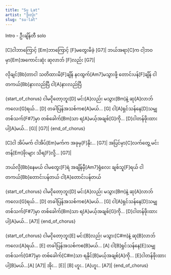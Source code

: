 ```yaml
---
title: "Su Lat"
artist: "ဒိုးလုံး"
slug: "su-lat"
---
```


Intro - ဦးချိန်တီ solo

[C]ငါဘာကြောင့် [Em]ဘာကြောင့် [F]မတွေးမိခဲ့ [G7]|
ဘယ်အရာ[C]က ငါ့ဘဝမှာ[Em]အကောင်းဆုံး ဆုလာဘ် [F]လည်း [G7]|

လိုချင်[Bb]တာငါ သတိထားမိ[F]ချိန်
နငထွက်[Am7]မသွားဖို့ တောင်းပန်[F]ချိန်
ငါတကယ်[Bb]နားလည်ပြီ ငါ[A]နားလည်ပြီ

{start_of_chorus}
ငါမငိုတော့ဘူး[D] မင်း[A]လည်း မသွား[Bm]နဲ့
ဆု[A]လာဘ် ကလေး[G]ရယ်... [D]
တခါပြန်အသစ်ကစ[A]မယ်... [G]
ငါ[A]ရှင်သန်နေ[D]သမျှ တစ်သက်[F#7]မှာ တစ်ခေါက်[Bm]သာ
ရ[A]မယ့်အချစ်[G]ကို... [D]ငါတန်ဖိုးထားပါ့[A]မယ်...
[G]| [G7]|
{end_of_chorus}

[C]ငါ အိပ်မက် ငါအိပ်[Em]မက်က အခုမှ[F]နိုး... [G7]|
အပြင်မှာ[C]လက်တွေ့ မင်းတန်[Em]ဖိုးများ သိရ[F]လို့... [G7]|

ဘယ်လို[Bb]နေမယ် ငါမတွေး[F]ရဲ
အချိန်မှီ[Am7]ရုံလေး ချစ်သူ[F]ရယ်
ငါတကယ်[Bb]တောင်းပန်တယ် ငါ[A]တောင်းပန်တယ်

{start_of_chorus}
ငါမငိုတော့ဘူး[D] မင်း[A]လည်း မသွား[Bm]နဲ့
ဆု[A]လာဘ် ကလေး[G]ရယ်... [D]
တခါပြန်အသစ်ကစ[A]မယ်... [G]
ငါ[A]ရှင်သန်နေ[D]သမျှ တစ်သက်[F#7]မှာ တစ်ခေါက်[Bm]သာ
ရ[A]မယ့်အချစ်[G]ကို... [D]ငါတန်ဖိုးထားပါ့[A]မယ်...
[A7]|
{end_of_chorus}

{start_of_chorus}
ငါမငိုတော့ဘူး[E] မင်း[B]လည်း မသွား[C#m]နဲ့
ဆု[B]လာဘ် ကလေး[A]ရယ်... [E]
တခါပြန်အသစ်ကစ[B]မယ်... [A]
ငါ[B]ရှင်သန်နေ[E]သမျှ တစ်သက်[G#7]မှာ တစ်ခေါက်[C#m]သာ
ရနိုင်[B]မယ့်အချစ်[A]ကို... [E]ငါတန်ဖိုးထားပါ့[B]မယ်...[A]
[A7]| အိုး... [E]| [B] ဟူး.. [A]ဟူး.. [A7]|
{end_of_chorus}
